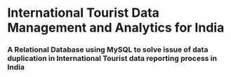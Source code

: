# International Tourist Data Management and Analytics for India

### A Relational Database using MySQL to solve issue of data duplication in International Tourist data reporting process in India 
